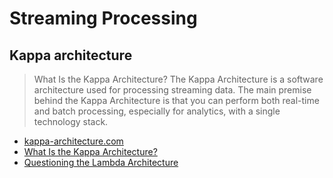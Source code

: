 # Streaming Processing

## Kappa architecture

> What Is the Kappa Architecture? The Kappa Architecture is a software architecture used for processing streaming data. The main premise behind the Kappa Architecture is that you can perform both real-time and batch processing, especially for analytics, with a single technology stack.

- [kappa-architecture.com](https://milinda.pathirage.org/kappa-architecture.com/)
- [What Is the Kappa Architecture?](https://hazelcast.com/glossary/kappa-architecture/#:~:text=What%20Is%20the%20Kappa%20Architecture,with%20a%20single%20technology%20stack.)
- [Questioning the Lambda Architecture](https://www.oreilly.com/radar/questioning-the-lambda-architecture/)
